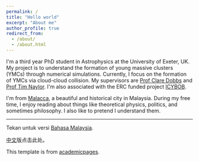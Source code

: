 ```yaml
---
permalink: /
title: "Hello world"
excerpt: "About me"
author_profile: true
redirect_from:
  - /about/
  - /about.html
---
```


I'm a third year PhD student in Astrophysics at the University of Exeter, UK. My project is to understand the formation of young massive clusters (YMCs) through numerical simulations. Currently, I focus on the formation of YMCs via cloud-cloud collision. My supervisors are [Prof Clare Dobbs](http://emps.exeter.ac.uk/physics-astronomy/staff/cld214) and [Prof Tim Naylor](http://emps.exeter.ac.uk/physics-astronomy/staff/tnaylor). I'm also associated with the ERC funded project [ICYBOB](https://icybob.co.uk/index.html).  

I'm from [Malacca](https://en.wikipedia.org/wiki/Malacca), a beautiful and historical city in Malaysia. During my free time, I enjoy reading about things like theoretical physics, politics, and sometimes philosophy. I also like to pretend I understand them.

---

Tekan untuk versi [Bahasa Malaysia](/in-malay/).

[中文](/in-chinese/)版点击此处。

This template is from [academicpages](https://academicpages.github.io/).
